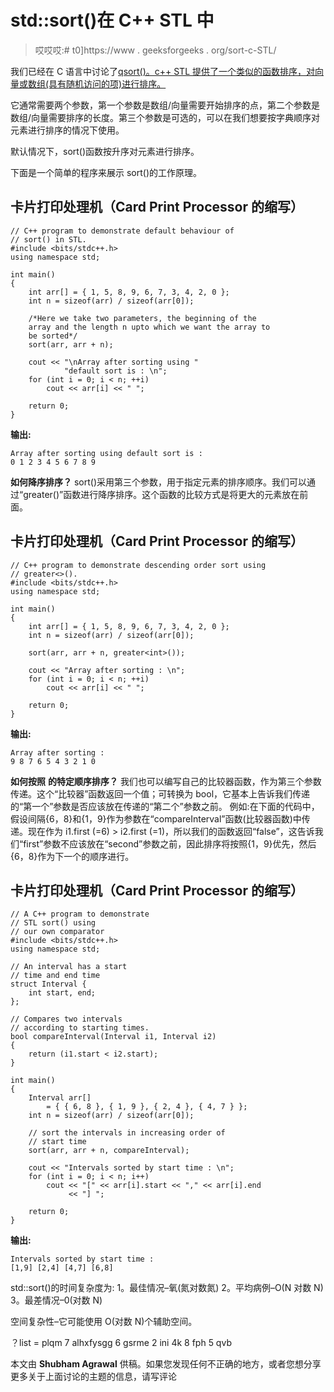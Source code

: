 # std::sort()在 C++ STL 中

> 哎哎哎:# t0]https://www . geeksforgeeks . org/sort-c-STL/

我们已经在 C 语言中讨论了[qsort()。c++ STL 提供了一个类似的函数排序，对向量或数组(具有随机访问的项)进行排序。](https://www.geeksforgeeks.org/comparator-function-of-qsort-in-c/)

它通常需要两个参数，第一个参数是数组/向量需要开始排序的点，第二个参数是数组/向量需要排序的长度。第三个参数是可选的，可以在我们想要按字典顺序对元素进行排序的情况下使用。

默认情况下，sort()函数按升序对元素进行排序。

下面是一个简单的程序来展示 sort()的工作原理。

## 卡片打印处理机（Card Print Processor 的缩写）

```
// C++ program to demonstrate default behaviour of
// sort() in STL.
#include <bits/stdc++.h>
using namespace std;

int main()
{
    int arr[] = { 1, 5, 8, 9, 6, 7, 3, 4, 2, 0 };
    int n = sizeof(arr) / sizeof(arr[0]);

    /*Here we take two parameters, the beginning of the
    array and the length n upto which we want the array to
    be sorted*/
    sort(arr, arr + n);

    cout << "\nArray after sorting using "
            "default sort is : \n";
    for (int i = 0; i < n; ++i)
        cout << arr[i] << " ";

    return 0;
}
```

**输出:**

```
Array after sorting using default sort is : 
0 1 2 3 4 5 6 7 8 9 
```

**如何降序排序？**
sort()采用第三个参数，用于指定元素的排序顺序。我们可以通过“greater()”函数进行降序排序。这个函数的比较方式是将更大的元素放在前面。

## 卡片打印处理机（Card Print Processor 的缩写）

```
// C++ program to demonstrate descending order sort using
// greater<>().
#include <bits/stdc++.h>
using namespace std;

int main()
{
    int arr[] = { 1, 5, 8, 9, 6, 7, 3, 4, 2, 0 };
    int n = sizeof(arr) / sizeof(arr[0]);

    sort(arr, arr + n, greater<int>());

    cout << "Array after sorting : \n";
    for (int i = 0; i < n; ++i)
        cout << arr[i] << " ";

    return 0;
}
```

**输出:**

```
Array after sorting : 
9 8 7 6 5 4 3 2 1 0 
```

**如何按照** **的特定顺序排序？**
我们也可以编写自己的比较器函数，作为第三个参数传递。这个“比较器”函数返回一个值；可转换为 bool，它基本上告诉我们传递的“第一个”参数是否应该放在传递的“第二个”参数之前。
例如:在下面的代码中，假设间隔{6，8}和{1，9}作为参数在“compareInterval”函数(比较器函数)中传递。现在作为 i1.first (=6) > i2.first (=1)，所以我们的函数返回“false”，这告诉我们“first”参数不应该放在“second”参数之前，因此排序将按照{1，9}优先，然后{6，8}作为下一个的顺序进行。

## 卡片打印处理机（Card Print Processor 的缩写）

```
// A C++ program to demonstrate
// STL sort() using
// our own comparator
#include <bits/stdc++.h>
using namespace std;

// An interval has a start
// time and end time
struct Interval {
    int start, end;
};

// Compares two intervals
// according to starting times.
bool compareInterval(Interval i1, Interval i2)
{
    return (i1.start < i2.start);
}

int main()
{
    Interval arr[]
        = { { 6, 8 }, { 1, 9 }, { 2, 4 }, { 4, 7 } };
    int n = sizeof(arr) / sizeof(arr[0]);

    // sort the intervals in increasing order of
    // start time
    sort(arr, arr + n, compareInterval);

    cout << "Intervals sorted by start time : \n";
    for (int i = 0; i < n; i++)
        cout << "[" << arr[i].start << "," << arr[i].end
             << "] ";

    return 0;
}
```

**输出:**

```
Intervals sorted by start time : 
[1,9] [2,4] [4,7] [6,8] 
```

std::sort()的时间复杂度为:
1。最佳情况–氧(氮对数氮)
2。平均病例–O(N 对数 N)
3。最差情况–0(对数 N)

空间复杂性–它可能使用 O(对数 N)个辅助空间。

？list = plqm 7 alhxfysgg 6 gsrme 2 ini 4k 8 fph 5 qvb

本文由 **Shubham Agrawal** 供稿。如果您发现任何不正确的地方，或者您想分享更多关于上面讨论的主题的信息，请写评论